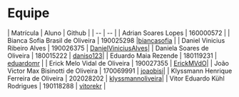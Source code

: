 # Equipe


| Matrícula  | Aluno   | Github  |
| -- | -- |
| Adrian Soares Lopes | 160000572 | 
| Bianca Sofia Brasil de Oliveira | 190025298 |[biancasofia](https://github.com/biancasofia) |
| Daniel Vinicius Ribeiro Alves | 190026375 | [DanielViniciusAlves](https://github.com/DanielViniciusAlves)|
| Daniela Soares de Oliveira | 180015222 | [daniso123](https://github.com/daniso123)|
| Eduardo Maia Rezende | 180119231 | [eduardomr](https://github.com/eduardomr) |
| Erick Melo Vidal de Oliveira | 190027355 | [ErickMVdO](https://github.com/ErickMVdO)|
| João Victor Max Bisinotti de Oliveira | 170069991 | [joaobisi](https://github.com/joaobisi)|
| Klyssmann Henrique Ferreira de Oliveira | 202028202 | [klyssmannoliveira](https://github.com/klyssmannoliveira)|
| Vitor Eduardo Kühl Rodrigues | 190118288 | [vitorekr](https://github.com/vitorekr) |